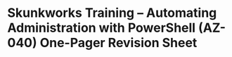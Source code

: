 # Skunkworks Training – Automating Administration with PowerShell (AZ-040) One-Pager Revision Sheet
